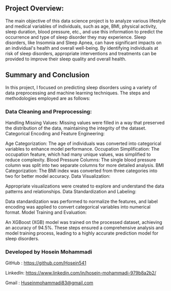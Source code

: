 ## Project Overview:
The main objective of this data science project is to analyze various lifestyle and medical variables of individuals, such as age, BMI, physical activity, sleep duration, blood pressure, etc., and use this information to predict the occurrence and type of sleep disorder they may experience. Sleep disorders, like Insomnia and Sleep Apnea, can have significant impacts on an individual's health and overall well-being. By identifying individuals at risk of sleep disorders, appropriate interventions and treatments can be provided to improve their sleep quality and overall health.

## Summary and Conclusion
In this project, I focused on predicting sleep disorders using a variety of data preprocessing and machine learning techniques. The steps and methodologies employed are as follows:

### Data Cleaning and Preprocessing:

Handling Missing Values: Missing values were filled in a way that preserved the distribution of the data, maintaining the integrity of the dataset.
Categorical Encoding and Feature Engineering:

Age Categorization: The age of individuals was converted into categorical variables to enhance model performance.
Occupation Simplification: The occupation feature, which had many unique values, was simplified to reduce complexity.
Blood Pressure Columns: The single blood pressure column was split into two separate columns for more detailed analysis.
BMI Categorization: The BMI index was converted from three categories into two for better model accuracy.
Data Visualization:

Appropriate visualizations were created to explore and understand the data patterns and relationships.
Data Standardization and Labeling:

Data standardization was performed to normalize the features, and label encoding was applied to convert categorical variables into numerical format.
Model Training and Evaluation:

An XGBoost (XGB) model was trained on the processed dataset, achieving an accuracy of 94.5%.
These steps ensured a comprehensive analysis and model training process, leading to a highly accurate prediction model for sleep disorders.

### Developed by Hosein Mohammadi
GitHub : https://github.com/Hosein541

LinkedIn: https://www.linkedin.com/in/hosein-mohammadi-979b8a2b2/

Gmail : Huseinmohammadi83@gmail.com
